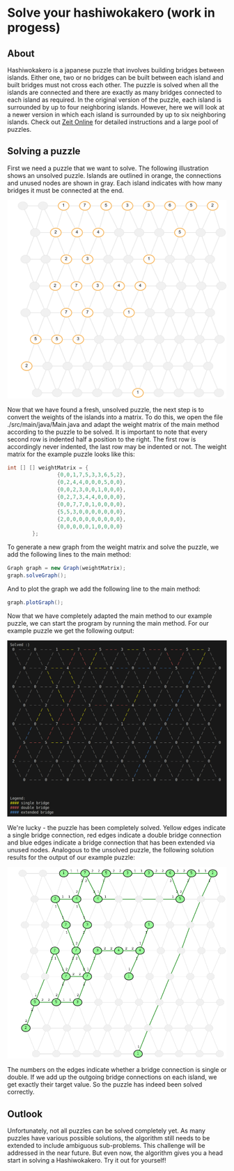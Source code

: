 # Solve your hashiwokakero (work in progess)

## About
Hashiwokakero is a japanese puzzle that involves building bridges between islands. Either one, two or no bridges can be built between each island and built bridges must not cross each other. The puzzle is solved when all the islands are connected and there are exactly as many bridges connected to each island as required. In the original version of the puzzle, each island is surrounded by up to four neighboring islands. However, here we will look at a newer version in which each island is surrounded by up to six neighboring islands.
Check out [Zeit Online](https://spiele.zeit.de/hashiwokakero/) for detailed instructions and a large pool of puzzles.

## Solving a puzzle

First we need a puzzle that we want to solve. The following illustration shows an unsolved puzzle. Islands are outlined in orange, the connections and unused nodes are shown in gray. Each island indicates with how many bridges it must be connected at the end.


<p align="center">
    <img width="700" src="./doc/img/example_puzzle.png">
</p>

Now that we have found a fresh, unsolved puzzle, the next step is to convert the weights of the islands into a matrix. To do this, we open the file ./src/main/java/Main.java and adapt the weight matrix of the main method according to the puzzle to be solved. It is important to note that every second row is indented half a position to the right. The first row is accordingly never indented, the last row may be indented or not. 
The weight matrix for the example puzzle looks like this:

```java
int [] [] weightMatrix = {
                {0,0,1,7,5,3,3,6,5,2},
                {0,2,4,4,0,0,0,5,0,0},
                {0,0,2,3,0,0,1,0,0,0},
                {0,2,7,3,4,4,0,0,0,0},
                {0,0,7,7,0,1,0,0,0,0},
                {5,5,3,0,0,0,0,0,0,0},
                {2,0,0,0,0,0,0,0,0,0},
                {0,0,0,0,0,1,0,0,0,0}
        };
```

To generate a new graph from the weight matrix and solve the puzzle, we add the following lines to the main method:

```java               
Graph graph = new Graph(weightMatrix);
graph.solveGraph();
```
And to plot the graph we add the following line to the main method:

```java
graph.plotGraph();
```

Now that we have completely adapted the main method to our example puzzle, we can start the program by running the main method. For our example puzzle we get the following output:

<p align="center">
        <img width="700" src="./doc/img/example_puzzle_console_output.png">
</p>

We're lucky - the puzzle has been completely solved. Yellow edges indicate a single bridge connection, red edges indicate a double bridge connection and blue edges indicate a bridge connection that has been extended via unused nodes. 
Analogous to the unsolved puzzle, the following solution results for the output of our example puzzle:


<p align="center">
  <img width="700" src="./doc/img/example_puzzle_solved.png">
</p>

The numbers on the edges indicate whether a bridge connection is single or double. If we add up the outgoing bridge connections on each island, we get exactly their target value. So the puzzle has indeed been solved correctly.

## Outlook
Unfortunately, not all puzzles can be solved completely yet. As many puzzles have various possible solutions, the algorithm still needs to be extended to include ambiguous sub-problems. This challenge will be addressed in the near future.
But even now, the algorithm gives you a head start in solving a Hashiwokakero. Try it out for yourself!